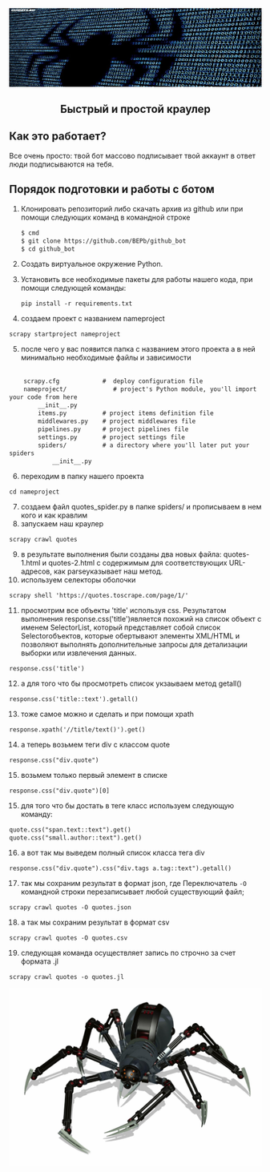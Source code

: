 <div align="center">


<img src="img/web_crawler_header.jpg" alt="Bot logo" width="800" height="156.5">

## Быстрый и простой краулер

</div>

## Как это работает?

Все очень просто: твой бот массово подписывает твой аккаунт в ответ люди подписываются на тебя.

## Порядок подготовки и работы с ботом

1. Клонировать репозиторий либо скачать архив из github или при помощи следующих команд в командной строке
   ```commandline
   $ cmd
   $ git clone https://github.com/BEPb/github_bot
   $ cd github_bot
   ```

2. Создать виртуальное окружение Python.
3. Установить все необходимые пакеты для работы нашего кода, при помощи следующей команды:

    ```
    pip install -r requirements.txt
    ```


4. создаем проект с названием nameproject
```commandline
scrapy startproject nameproject
```

5. после чего у вас появится папка с названием этого проекта а в ней минимально необходимые файлы и зависимости
```commandline

    scrapy.cfg            #  deploy configuration file
    nameproject/             # project's Python module, you'll import your code from here
        __init__.py
        items.py          # project items definition file
        middlewares.py    # project middlewares file
        pipelines.py      # project pipelines file
        settings.py       # project settings file
        spiders/          # a directory where you'll later put your spiders
            __init__.py
```
6. переходим в папку нашего проекта
```commandline
cd nameproject
```

7. создаем файл quotes_spider.py в папке spiders/ и прописываем в нем кого и как кравлим
8. запускаем наш краулер
```commandline
scrapy crawl quotes
```
9. в результате выполнения были созданы два новых файла: quotes-1.html и quotes-2.html с содержимым для 
  соответствующих URL-адресов, как parseуказывает наш метод. 
10. используем селекторы оболочки 
```commandline
scrapy shell 'https://quotes.toscrape.com/page/1/'
```
11. просмотрим все объекты 'title' используя css. Результатом выполнения response.css('title')является похожий на 
  список объект с именем SelectorList, который представляет собой список Selectorобъектов, которые обертывают 
  элементы XML/HTML и позволяют выполнять дополнительные запросы для детализации выборки или извлечения данных.  
```commandline
response.css('title')
```
12. а для того что бы просмотреть список укзаываем метод getall()
```commandline
response.css('title::text').getall()
```
13. тоже самое можно и сделать и при помощи xpath
```commandline
response.xpath('//title/text()').get()
```
14. а теперь возьмем теги div с классом quote 
```commandline
response.css("div.quote")
```

15. возьмем только первый элемент в списке
```commandline
response.css("div.quote")[0]
```

15. для того что бы достать в теге класс используем следующую команду:
```commandline
quote.css("span.text::text").get()
quote.css("small.author::text").get()
```
16. а вот так мы выведем полный список класса тега div
```commandline
response.css("div.quote").css("div.tags a.tag::text").getall()
```
17. так мы сохраним результат в формат json, где Переключатель `-O` командной строки перезаписывает любой существующий 
  файл;
```commandline
scrapy crawl quotes -O quotes.json
```
18. а так мы сохраним результат в формат csv
```commandline
scrapy crawl quotes -O quotes.csv
```
19. следующая команда осуществляет запись по строчно за счет формата .jl
```commandline
scrapy crawl quotes -o quotes.jl
```
<img src="img/spyder.jpg" alt="Bot logo" width="800" height="356.5">